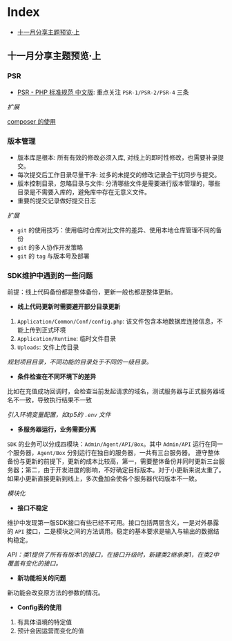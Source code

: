 # Index
- [十一月分享主题预览·上](https://github.com/slpi1/public_doc/blob/master/share_note#tag1)

<h2 id="tag1">十一月分享主题预览·上</h2>

### PSR
- [PSR - PHP 标准规范 中文版](https://github.com/summerblue/psr.phphub.org/tree/master/psrs): 重点关注 `PSR-1/PSR-2/PSR-4` 三条

*扩展*

[composer 的使用](http://docs.phpcomposer.com/)

### 版本管理
- 版本库是根本: 所有有效的修改必须入库, 对线上的即时性修改，也需要补录提交。
- 每次提交后工作目录尽量干净: 过多的未提交的修改记录会干扰同步与提交。
- 版本控制目录，忽略目录与文件: 分清哪些文件是需要进行版本管理的，哪些目录是不需要入库的，避免库中存在无意义文件。
- 重要的提交记录做好提交日志

*扩展*
- `git` 的使用技巧：使用临时仓库对比文件的差异、使用本地仓库管理不同的备份
- `git` 的多人协作开发策略
- `git` 的 `tag` 与版本号及部署

### SDK维护中遇到的一些问题

前提：线上代码备份都是整体备份，更新一般也都是整体更新。

- **线上代码更新时需要避开部分目录更新**

1. `Application/Common/Conf/config.php`: 该文件包含本地数据库连接信息，不能上传到正式环境
1. `Application/Runtime`: 临时文件目录
1. `Uploads`: 文件上传目录

*规划项目目录，不同功能的目录处于不同的一级目录。*

- **条件检查在不同环境下的差异**

比如在充值成功回调时，会检查当前发起请求的域名，测试服务器与正式服务器域名不一致，导致执行结果不一致

*引入环境变量配置，如tp5的 `.env` 文件*

- **多服务器运行，业务需要分离**

`SDK` 的业务可以分成四模块：`Admin/Agent/API/Box`。其中 `Admin/API` 运行在同一个服务器，`Agent/Box` 分别运行在独自的服务器，一共有三台服务器。
遵守整体备份与更新的前提下，更新的成本比较高，第一，需要整体备份并同时更新三台服务器；第二，由于开发进度的影响，不好确定目标版本。对于小更新来说太重了。
如果小更新直接更新到线上，多次叠加会使各个服务器代码版本不一致。

*模块化*

- **接口不稳定**

维护中发现第一版SDK接口有些已经不可用。接口包括两层含义，一是对外暴露的 `API` 接口，二是模块之间的方法调用。稳定的基本要求是输入与输出的数据结构稳定。

*API：类1提供了所有有版本1的接口，在接口升级时，新建类2继承类1，在类2中覆盖有变化的接口。*

- **新功能相关的问题**

新功能会改变原方法的参数的情况。

- **Config表的使用**

1. 有具体语境的特定值
1. 预计会因运营而变化的值